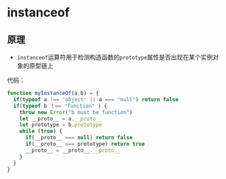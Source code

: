 

 # instanceof


## 原理

- `instanceof`运算符用于检测构造函数的`prototype`属性是否出现在某个实例对象的原型链上
  



代码：
```js
function myInstanceOf(a,b) = {
  if(typeof a !== 'object' || a === "null") return false
  if(typeof b ！== "function" ) {
    throw new Error("b must be function")
    let __proto__ = a.__proto__
    let prototype = b.prototype
    while (true) {
      if(__proto__ === null) return false
      if(__proto__ === prototype) return true
      __proto__ = __proto__.__proto__
    }
  }
}
```

